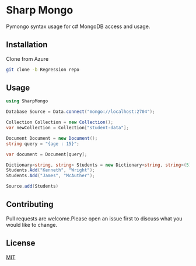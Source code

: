 # Sharp Mongo

Pymongo syntax usage for c# MongoDB access and usage. 

## Installation

Clone from Azure

```bash
git clone -b Regression repo
```

## Usage

```c#
using SharpMongo

Database Source = Data.connect("mongo://localhost:2704"); 

Collection Collection = new Collection();
var newCollection = Collection["student-data"];

Document Document = new Document();
string query = "{age : 15}";

var document = Document[query];

Dictionary<string, string> Students = new Dictionary<string, string>(5);
Students.Add("Kenneth", "Wright");
Students.Add("James", "McAuther");

Source.add(Students)
```

## Contributing
Pull requests are welcome.Please open an issue first to discuss what you would like to change.

## License
[MIT](https://choosealicense.com/licenses/mit/)
